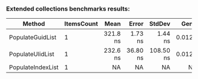 ### Extended collections benchmarks results:

| Method            | ItemsCount |     Mean |    Error |    StdDev |   Gen0 |   Gen1 | Allocated |
|-------------------|------------|---------:|---------:|----------:|-------:|-------:|----------:|
| PopulateGuidList  | 1          | 321.8 ns |  1.73 ns |   1.44 ns | 0.0124 | 0.0038 |     104 B |
| PopulateUlidList  | 1          | 232.6 ns | 36.80 ns | 108.50 ns | 0.0124 | 0.0031 |     104 B |
| PopulateIndexList | 1          |       NA |       NA |        NA |     NA |     NA |        NA |
